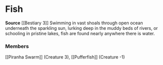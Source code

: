 ﻿---
creature_family: Fish
id: '235'
name: Fish
rarity: Common
source: '[[DATABASE/source/Bestiary 3|Bestiary 3]]'
trait: null
type: Creature Family

---
# Fish

**Source** [[Bestiary 3]]
Swimming in vast shoals through open ocean underneath the sparkling sun, lurking deep in the muddy beds of rivers, or schooling in pristine lakes, fish are found nearly anywhere there is water.

### Members

[[Piranha Swarm]] (Creature 3), [[Pufferfish]] (Creature -1)